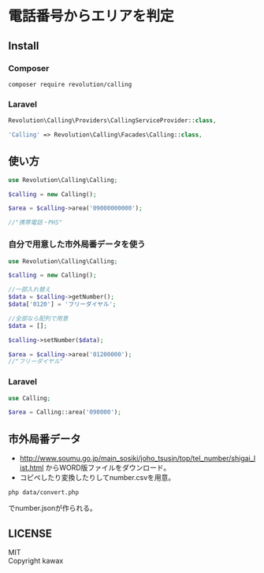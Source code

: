 # 電話番号からエリアを判定

## Install

### Composer
```
composer require revolution/calling
```

### Laravel

```php
Revolution\Calling\Providers\CallingServiceProvider::class,
```

```php
'Calling' => Revolution\Calling\Facades\Calling::class,
```

## 使い方

```php
use Revolution\Calling\Calling;

$calling = new Calling();

$area = $calling->area('09000000000');

//"携帯電話・PHS"
```

### 自分で用意した市外局番データを使う
```php
use Revolution\Calling\Calling;

$calling = new Calling();

//一部入れ替え
$data = $calling->getNumber();
$data['0120'] = 'フリーダイヤル';

//全部なら配列で用意
$data = [];

$calling->setNumber($data);

$area = $calling->area('01200000');
//"フリーダイヤル"
```

### Laravel
```php
use Calling;

$area = Calling::area('090000');
```

## 市外局番データ
- http://www.soumu.go.jp/main_sosiki/joho_tsusin/top/tel_number/shigai_list.html からWORD版ファイルをダウンロード。
- コピペしたり変換したりしてnumber.csvを用意。

```
php data/convert.php
```
でnumber.jsonが作られる。

## LICENSE
MIT  
Copyright kawax

